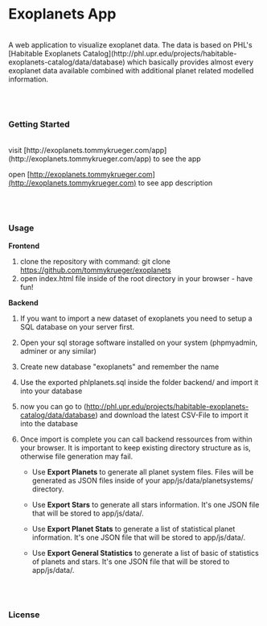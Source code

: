 # Exoplanets App

<br/>
A web application to visualize exoplanet data. The data is based on PHL's
[Habitable Exoplanets Catalog](http://phl.upr.edu/projects/habitable-exoplanets-catalog/data/database) which basically provides almost every exoplanet data available combined with additional planet related modelled information.

<br/><br/>
### Getting Started
<br/>
visit [http://exoplanets.tommykrueger.com/app](http://exoplanets.tommykrueger.com/app) to see the app

open [http://exoplanets.tommykrueger.com](http://exoplanets.tommykrueger.com) to see app description

<br/><br/>
### Usage


<b>Frontend</b>
1. clone the repository with command: git clone https://github.com/tommykrueger/exoplanets
2. open index.html file inside of the root directory in your browser - have fun!

<b>Backend</b>
1. If you want to import a new dataset of exoplanets you need to setup a SQL database on your server first.
2. Open  your sql storage software installed on your system (phpmyadmin, adminer or any similar)
3. Create new database "exoplanets" and remember the name
4. Use the exported phlplanets.sql inside the folder backend/ and import it into your database
5. now you can go to (http://phl.upr.edu/projects/habitable-exoplanets-catalog/data/database) and download the latest CSV-File to import it into the database
6. Once import is complete you can call backend ressources from within your browser. It is important to keep existing directory structure as is, otherwise file generation may fail.

	* Use <b>Export Planets</b> to generate all planet system files. Files will be generated as JSON files inside of your app/js/data/planetsystems/ directory.

	* Use <b>Export Stars</b> to generate all stars information. It's one JSON file that will be stored to app/js/data/.

	* Use <b>Export Planet Stats</b> to generate a list of statistical planet information. It's one JSON file that will be stored to app/js/data/.

	* Use <b>Export General Statistics</b> to generate a list of basic of statistics of planets and stars. It's one JSON file that will be stored to app/js/data/.


<br/><br/>
### License
<br/>